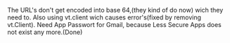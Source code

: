 The URL's don't get encoded into base 64,(they kind of do now) wich they need to. Also using vt.client wich causes error's(fixed by removing vt.Client). Need App Passwort for Gmail, because Less Secure Apps does not exist any more.(Done)